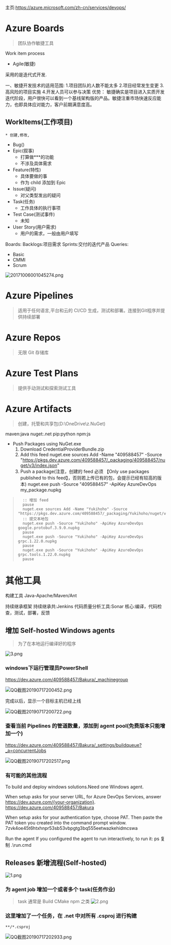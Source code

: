 

主页:https://azure.microsoft.com/zh-cn/services/devops/

# Azure Boards
> 团队协作敏捷工具

Work item process
* Agile(敏捷)

采用的是迭代式开发.

一、敏捷开发技术的适用范围:
1.项目团队的人数不能太多
2.项目经常发生变更
3.高风险的项目实施
4.开发人员可以参与决策
优势：
敏捷确实是项目进入实质开发迭代阶段，用户很快可以看到一个基线架构版的产品。敏捷注重市场快速反应能力，也即具体应对能力，客户前期满意度高。


## WorkItems(工作项目)
    * 创建,修改,
* Bug()
* Epic(叙事)
    * 打算做***的功能
    * 不涉及具体需求
* Feature(特性)
    * 具体要做的事
    * 作为 child 添加到 Epic
* Issue(疑问)
    * 对父类型发出的疑问
* Task(任务)
    * 工作具体的执行事项
* Test Case(测试事件)
    * 未知
* User Story(用户需求)
    * 用户的需求，一般由用户填写

Boards:
Backlogs:项目需求
Sprints:交付的迭代产品
Queries:


* Basic
* CMMI
* Scrum

![20171006001045274.png](https://i.loli.net/2019/07/13/5d297927048b048180.png)

# Azure Pipelines
> 适用于任何语言,平台和云的 CI/CD 生成，测试和部署。连接到Git程序并提供持续部署

# Azure Repos
> 无限 Git 存储库

# Azure Test Plans
> 提供手动测试和探索测试工具

# Azure Artifacts
> 创建，托管和共享包(D:\OneDrive\z.NuGet)

maven:java
nuget:.net
pip:python
npm:js

* Push Packages using NuGet.exe
    1. Download CredentialProviderBundle.zip
    2. Add this feed
        nuget.exe sources Add -Name "409588457" -Source "https://pkgs.dev.azure.com/409588457/_packaging/409588457/nuget/v3/index.json"
    3. Push a package(注意，创建的 feed 必须 【Only use packages published to this feed】，否则若上传已有的包，会提示已经有较高的版本)
        nuget.exe push -Source "409588457" -ApiKey AzureDevOps my_package.nupkg


>       :: 增加 feed
>       pause
>       nuget.exe sources Add -Name "Yukihoho" -Source "https://pkgs.dev.azure.com/409588457/_packaging/Yukihoho/nuget/v3index.json"
>       :: 提交本地包
>       nuget.exe push -Source "Yukihoho" -ApiKey AzureDevOps google.protobuf.3.9.0.nupkg
>       pause
>       nuget.exe push -Source "Yukihoho" -ApiKey AzureDevOps grpc.1.22.0.nupkg
>       pause
>       nuget.exe push -Source "Yukihoho" -ApiKey AzureDevOps grpc.tools.1.22.0.nupkg
>       pause


# 其他工具
构建工具
Java-Apache/Maven/Ant

持续继承框架
 持续继承共:Jenkins
 代码质量分析工具:Sonar 
 核心:编译，代码检查，测试，部署，反馈

 


## 增加 Self-hosted Windows agents
> 为了在本地运行编译好的程序

![3.png](https://i.loli.net/2019/07/17/5d2f1ae28295196186.png)

### windows下运行管理员PowerShell

https://dev.azure.com/409588457/Bakura/_machinegroup

![QQ截图20190717200452.png](https://i.loli.net/2019/07/17/5d2f0f91e5a8412486.png)

完成以后，显示一个目标主机已经上线

![QQ截图20190717200722.png](https://i.loli.net/2019/07/17/5d2f0f91de87273140.png)

### 查看当前 Pipelines 的管道数量，添加到 agent pool(免费版本只能增加一个)

https://dev.azure.com/409588457/Bakura/_settings/buildqueue?_a=concurrentJobs

![QQ截图20190717202517.png](https://i.loli.net/2019/07/17/5d2f13bacd17412865.png)

### 有可能的其他流程

To build and deploy windows solutions.Need one Windows agent.

When setup asks for your server URL, for Azure DevOps Services, answer https://dev.azure.com/{your-organization}.
https://dev.azure.com/409588457/Bakura

When setup asks for your authentication type, choose PAT. Then paste the PAT token you created into the command prompt window.
7zvk4oe45t6htxhnpr53sb53vbpgtg3bq555eetwazkehidmcswa

Run the agent
If you configured the agent to run interactively, to run it:
ps
复制
.\run.cmd

## Releases 新增流程(Self-hosted)

![1.png](https://i.loli.net/2019/07/17/5d2f15a75a50d69476.png)

### 为 agent job 增加一个或者多个 task(任务作业)
> task 通常是 Build CMake npm 之类
![2.png](https://i.loli.net/2019/07/17/5d2f15a790a7f53946.png)

### 这里增加了一个任务，在 .net 中对所有 .csproj 进行构建

    **/*.csproj

![QQ截图20190717202933.png](https://i.loli.net/2019/07/17/5d2f14b99b0c925467.png)


